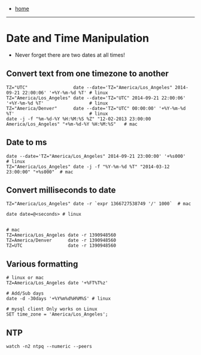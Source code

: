- [home](/index.md)
---
# Date and Time Manipulation

- Never forget there are two dates at all times!

## Convert text from one timezone to another
```
TZ="UTC"                 date --date='TZ="America/Los_Angeles" 2014-09-21 22:00:06' '+%Y-%m-%d %T' # linux
TZ="America/Los_Angeles" date --date='TZ="UTC" 2014-09-21 22:00:06' '+%Y-%m-%d %T'                 # linux
TZ="America/Denver"      date --date='TZ="UTC" 00:00:00' '+%Y-%m-%d %T'                            # linux
date -j -f "%m-%d-%Y %H:%M:%S %Z" "12-02-2013 23:00:00 America/Los_Angeles" "+%m-%d-%Y %H:%M:%S"   # mac
```

## Date to ms
```
date --date='TZ="America/Los_Angeles" 2014-09-21 23:00:00' '+%s000'               # linux
TZ="America/Los_Angeles" date -j -f "%Y-%m-%d %T" "2014-03-12 23:00:00" "+%s000"  # mac
```

## Convert milliseconds to date
```
TZ="America/Los_Angeles" date -r `expr 1366727538749 '/' 1000`  # mac

date date=@<seconds> # linux


# mac
TZ=America/Los_Angeles date -r 1390948560
TZ=America/Denver      date -r 1390948560
TZ=UTC                 date -r 1390948560
```

## Various formatting
```
# linux or mac
TZ=America/Los_Angeles date '+%FT%T%z'

# Add/Sub days
date -d -30days '+%Y%m%d%H%M%S' # linux

# mysql client Only works on Linux
SET time_zone = 'America/Los_Angeles';
```
## NTP
```
watch -n2 ntpq --numeric --peers
```